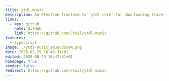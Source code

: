 ```yaml
---
title: ytdl-music
description: An Electron frontend to `ytdl-core` for downloading tracks off of YouTube Music with album art and song metadata
links:
  - key: github
    name: GitHub
    link: https://github.com/7coil/ytdl-music
features:
  - typescript
image: ./ytdl-music_zm3wudoxwN.png
date: 2020-08-29 16:47:31+01
edited: 2020-08-29 16:47:31+01
homepage: true
render: false
redirect: https://github.com/7coil/ytdl-music
---
```


